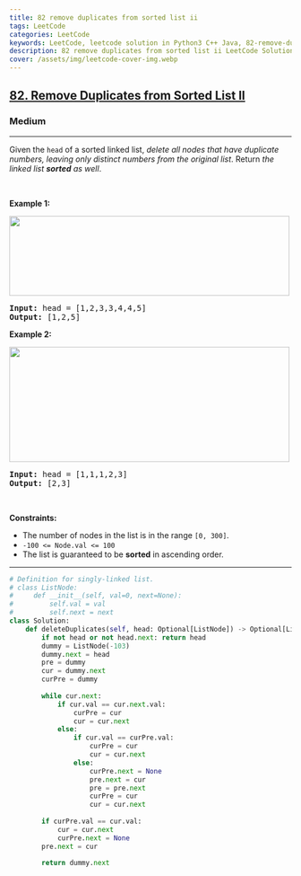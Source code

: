 ```yaml
---
title: 82 remove duplicates from sorted list ii
tags: LeetCode
categories: LeetCode
keywords: LeetCode, leetcode solution in Python3 C++ Java, 82-remove-duplicates-from-sorted-list-ii solution
description: 82 remove duplicates from sorted list ii LeetCode Solution Explained
cover: /assets/img/leetcode-cover-img.webp
---
```





<h2><a href="https://leetcode.com/problems/remove-duplicates-from-sorted-list-ii/">82. Remove Duplicates from Sorted List II</a></h2><h3>Medium</h3><hr><div><p>Given the <code>head</code> of a sorted linked list, <em>delete all nodes that have duplicate numbers, leaving only distinct numbers from the original list</em>. Return <em>the linked list <strong>sorted</strong> as well</em>.</p>

<p>&nbsp;</p>
<p><strong>Example 1:</strong></p>
<img alt="" src="https://assets.leetcode.com/uploads/2021/01/04/linkedlist1.jpg" style="width: 500px; height: 142px;">
<pre><strong>Input:</strong> head = [1,2,3,3,4,4,5]
<strong>Output:</strong> [1,2,5]
</pre>

<p><strong>Example 2:</strong></p>
<img alt="" src="https://assets.leetcode.com/uploads/2021/01/04/linkedlist2.jpg" style="width: 500px; height: 205px;">
<pre><strong>Input:</strong> head = [1,1,1,2,3]
<strong>Output:</strong> [2,3]
</pre>

<p>&nbsp;</p>
<p><strong>Constraints:</strong></p>

<ul>
	<li>The number of nodes in the list is in the range <code>[0, 300]</code>.</li>
	<li><code>-100 &lt;= Node.val &lt;= 100</code></li>
	<li>The list is guaranteed to be <strong>sorted</strong> in ascending order.</li>
</ul>
</div>

---




```python
# Definition for singly-linked list.
# class ListNode:
#     def __init__(self, val=0, next=None):
#         self.val = val
#         self.next = next
class Solution:
    def deleteDuplicates(self, head: Optional[ListNode]) -> Optional[ListNode]:
        if not head or not head.next: return head
        dummy = ListNode(-103)
        dummy.next = head
        pre = dummy
        cur = dummy.next
        curPre = dummy
        
        while cur.next:
            if cur.val == cur.next.val:
                curPre = cur
                cur = cur.next
            else:
                if cur.val == curPre.val:
                    curPre = cur
                    cur = cur.next
                else:
                    curPre.next = None
                    pre.next = cur
                    pre = pre.next
                    curPre = cur
                    cur = cur.next
        
        if curPre.val == cur.val:
            cur = cur.next
            curPre.next = None
        pre.next = cur
             
        return dummy.next
```

